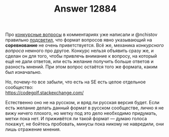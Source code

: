﻿---
title: "Answer 12884"
se.owner.user_id: 531666
se.owner.display_name: "DiMithras"
se.owner.link: "https://ru.meta.stackoverflow.com/users/531666/dimithras"
se.answer_id: 12884
se.question_id: 12875
se.post_type: answer
se.is_accepted: False
---
<p>Про <a href="https://ru.stackoverflow.com/help/bounty">конкурсные вопросы</a> в комментариях уже написали и @nchistov правильно <a href="https://ru.meta.stackoverflow.com/questions/12875/%D0%92%D0%BE%D0%BF%D1%80%D0%BE%D1%81-%D0%B8%D0%B3%D1%80%D0%B0-%D0%BD%D0%B0%D1%81%D0%BA%D0%BE%D0%BB%D1%8C%D0%BA%D0%BE-%D0%BF%D1%80%D0%B8%D0%B2%D0%B5%D1%82%D1%81%D1%82%D0%B2%D1%83%D0%B5%D1%82%D1%81%D1%8F#comment55881_12875">подсветил</a>, что формат вопросов явно указывающий на <strong>соревнование</strong> не очень приветствуется. Всё же, механика <em>конкурсного вопроса</em> немного про другое. Конкурс нельзя объявить сразу же, и сделан он для того, чтобы привлечь внимание к вопросу, на который ещё не дали ответов, или есть желание получить больше ответов и разность мнений. При этом вопрос остаётся того же формата, каким был изначально.</p>
<p>Но, почему-то все забыли, что есть на SE есть целое отдельное сообщество:<br />
<a href="https://codegolf.stackexchange.com/">https://codegolf.stackexchange.com/</a></p>
<p>Естественно оно не на русском, и вряд ли русская версия будет. Если есть желание делать данный формат в русском сообществе, лично я не вижу ничего плохого, но метку под это дело необходимо придумать, метки пока нет. И приживётся ли такой формат — думаю голоса покажут, не бойтесь пробовать, минусы пока никому не навредили, они лишь отражение мнения.</p>
